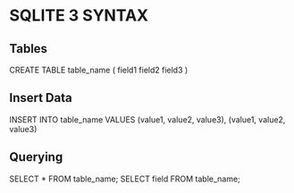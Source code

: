 # SQLITE 3 SYNTAX

## Tables
CREATE TABLE table_name (
    field1
    field2
    field3
)

## Insert Data
INSERT INTO table_name VALUES
(value1, value2, value3),
(value1, value2, value3)

## Querying
SELECT * FROM table_name;
SELECT field FROM table_name;